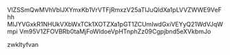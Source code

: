 VlZSSmQwMVhVblJXYmxKb1VrVTFjRmxzV25aTlJuQldXa1pLVVZWWE9VeFhh
MlJYVGxkR1NHUkVXbWxTCk1XOTZXa1pGT1ZCUmIwdGxiVEYyQ21WdVJqWmpi
Vm95V1ZFOVBRb0taMjFoWldoeVpHTnphZz09Cgpjbnd5eXVkbmJo

zwkltyfvan